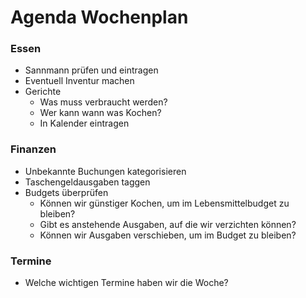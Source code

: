 # Agenda Wochenplan

### Essen
- Sannmann prüfen und eintragen
- Eventuell Inventur machen
- Gerichte 
	- Was muss verbraucht werden?
	- Wer kann wann was Kochen?
	- In Kalender eintragen
### Finanzen
- Unbekannte Buchungen kategorisieren
- Taschengeldausgaben taggen
- Budgets überprüfen
	- Können wir günstiger Kochen, um im Lebensmittelbudget zu bleiben?
	- Gibt es anstehende Ausgaben, auf die wir verzichten können?
	- Können wir Ausgaben verschieben, um im Budget zu bleiben?
### Termine
- Welche wichtigen Termine haben wir die Woche?
